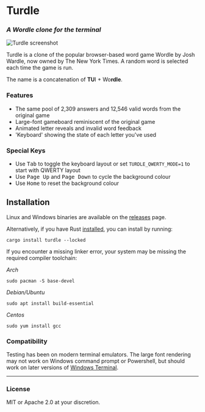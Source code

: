 # Turdle
### _A Wordle clone for the terminal_

![Turdle screenshot](https://files.catbox.moe/ijnh30.png)

Turdle is a clone of the popular browser-based word game Wordle by Josh Wardle, now owned by The New York Times. A random word is selected each time the game is run.

The name is a concatenation of **TU**I + Wo**rdle**.

### Features
* The same pool of 2,309 answers and 12,546 valid words from the original game
* Large-font gameboard reminiscent of the original game
* Animated letter reveals and invalid word feedback
* 'Keyboard' showing the state of each letter you've used

### Special Keys
* Use <kbd>Tab</kbd> to toggle the keyboard layout or set `TURDLE_QWERTY_MODE=1` to start with QWERTY layout
* Use <kbd>Page Up</kbd> and <kbd>Page Down</kbd> to cycle the background colour
* Use <kbd>Home</kbd> to reset the background colour

## Installation
Linux and Windows binaries are available on the [releases](https://github.com/weiteck/turdle/releases) page.

Alternatively, if you have Rust [installed](https://rustup.rs), you can install by running:
```
cargo install turdle --locked
```
If you encounter a missing linker error, your system may be missing the required compiler toolchain:

_Arch_
```
sudo pacman -S base-devel
```

_Debian/Ubuntu_
```
sudo apt install build-essential
```

_Centos_
```
sudo yum install gcc
````

### Compatibility
Testing has been on modern terminal emulators. The large font rendering may not work on Windows command prompt or Powershell, but should work on later versions of [Windows Terminal](https://github.com/microsoft/terminal).

---
### License
MIT or Apache 2.0 at your discretion.
